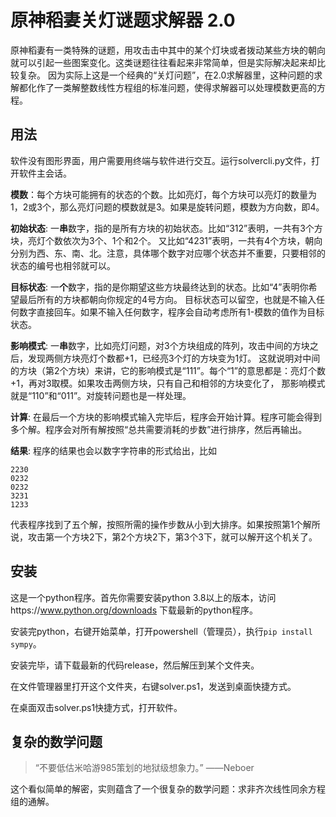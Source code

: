 # 原神稻妻关灯谜题求解器 2.0

原神稻妻有一类特殊的谜题，用攻击击中其中的某个灯块或者拨动某些方块的朝向就可以引起一些图案变化。这类谜题往往看起来非常简单，但是实际解决起来却比较复杂。
因为实际上这是一个经典的“关灯问题”，在2.0求解器里，这种问题的求解都化作了一类解整数线性方程组的标准问题，使得求解器可以处理模数更高的方程。

## 用法
软件没有图形界面，用户需要用终端与软件进行交互。运行solvercli.py文件，打开软件主会话。

**模数**：每个方块可能拥有的状态的个数。比如亮灯，每个方块可以亮灯的数量为1，2或3个，那么亮灯问题的模数就是3。如果是旋转问题，模数为方向数，即4。

**初始状态**: 一**串**数字，指的是所有方块的初始状态。比如“312”表明，一共有3个方块，亮灯个数依次为3个、1个和2个。
又比如“4231”表明，一共有4个方块，朝向分别为西、东、南、北。注意，具体哪个数字对应哪个状态并不重要，只要相邻的状态的编号也相邻就可以。

**目标状态**: 一**个**数字，指的是你期望这些方块最终达到的状态。比如“4”表明你希望最后所有的方块都朝向你规定的4号方向。
目标状态可以留空，也就是不输入任何数字直接回车。如果不输入任何数字，程序会自动考虑所有1-模数的值作为目标状态。

**影响模式**: 一**串**数字，比如亮灯问题，对3个方块组成的阵列，攻击中间的方块之后，发现两侧方块亮灯个数都+1，已经亮3个灯的方块变为1灯。
这就说明对中间的方块（第2个方块）来讲，它的影响模式是“111”。每个“1”的意思都是：亮灯个数+1，再对3取模。如果攻击两侧方块，只有自己和相邻的方块变化了，
那影响模式就是“110”和“011”。对旋转问题也是一样处理。

**计算**: 在最后一个方块的影响模式输入完毕后，程序会开始计算。程序可能会得到多个解。程序会对所有解按照“总共需要消耗的步数”进行排序，然后再输出。

**结果**: 程序的结果也会以数字字符串的形式给出，比如
```
2230
0232
0232
3231
1233
```
代表程序找到了五个解，按照所需的操作步数从小到大排序。如果按照第1个解所说，攻击第一个方块2下，第2个方块2下，第3个3下，就可以解开这个机关了。

## 安装
这是一个python程序。首先你需要安装python 3.8以上的版本，访问https://www.python.org/downloads 下载最新的python程序。

安装完python，右键开始菜单，打开powershell（管理员），执行`pip install sympy`。

安装完毕，请下载最新的代码release，然后解压到某个文件夹。

在文件管理器里打开这个文件夹，右键solver.ps1，发送到桌面快捷方式。

在桌面双击solver.ps1快捷方式，打开软件。



## 复杂的数学问题
> “不要低估米哈游985策划的地狱级想象力。”  ——Neboer

这个看似简单的解密，实则蕴含了一个很复杂的数学问题：求非齐次线性同余方程组的通解。

